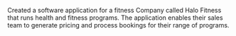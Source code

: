 Created a software application for a fitness Company called Halo Fitness that runs health and fitness programs. The application enables their sales team to generate pricing and process bookings for their range of programs.
